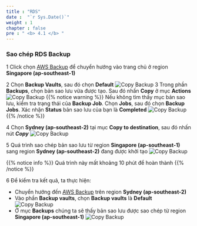 ```yaml
---
title : "RDS"
date :  "`r Sys.Date()`" 
weight : 1 
chapter : false
pre : " <b> 4.1 </b> "
---
```


### Sao chép RDS Backup
1 Click chọn [AWS Backup](https://us-east-1.console.aws.amazon.com/backup/home?region=ap-southeast-1#/) để chuyển hướng vào trang chủ ở region **Singapore (ap-southeast-1)**

2 Chọn **Backup Vaults**, sau đó chọn **Default** 
  ![Copy Backup](/images/4.copytosecondregion/1_BackupVault.png?width=90pc)
3 Trong phần **Backups**, chọn bản sao lưu vừa được tạo. Sau đó nhấn **Copy** ở mục **Actions**
  ![Copy Backup](/images/4.copytosecondregion/2_CopyBackup.png?width=90pc)
  {{% notice warning %}}
   Nếu không tìm thấy mục bản sao lưu, kiểm tra trạng thái của **Backup Job**. Chọn **Jobs**, sau đó chọn **Backup Jobs**. Xác nhận **Status** bản sao lưu của bạn là **Completed**
   ![Copy Backup](/images/4.copytosecondregion/5_Backupjob.png?width=90pc)
 {{% /notice %}}

4 Chọn **Sydney (ap-southeast-2)** tại mục **Copy to destination**, sau đó nhấn nút ***Copy***
   ![Copy Backup](/images/4.copytosecondregion/3_CopyVault_1.png?width=90pc)

5 Quá trình sao chép bản sao lưu từ region **Singapore (ap-southeast-1)** sang region **Sydney (ap-southeast-2)** đang được khởi tạo 
    ![Copy Backup](/images/4.copytosecondregion/4_CopyVault_2.png?width=90pc)

  {{% notice info %}}
  Quá trình này mất khoảng 10 phút để hoàn thành
  {{% /notice %}}

6 Để kiểm tra kết quả, ta thực hiện: 
- Chuyển hướng đến [AWS Backup](https://ap-southeast-2.console.aws.amazon.com/backup/home?region=ap-southeast-2#/) trên region **Sydney (ap-southeast-2)**
- Vào phần **Backup vaults**, chọn **Backup vaults** là **Default** 
  ![Copy Backup](/images/4.copytosecondregion/6_VerifyBackup_1.png?width=90pc)
- Ở mục **Backups** chúng ta sẽ thấy bản sao lưu được sao chép từ region **Singapore (ap-southeast-1)**
  ![Copy Backup](/images/4.copytosecondregion/7_VerifyBackup_2.png?width=90pc)
